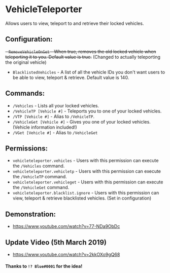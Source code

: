# VehicleTeleporter
Allows users to view, teleport to and retrieve their locked vehicles.

## Configuration:
~~- `RemoveVehicleOnGet` - When true, removes the old locked vehicle when teleporting it to you. Default value is true.~~ (Changed to actually teleporting the original vehicle)
- `BlacklistedVehicles` - A list of all the vehicle IDs you don't want users to be able to view, teleport & retrieve. Default value is 140.

## Commands:
- `/Vehicles` - Lists all your locked vehicles.
- `/VehicleTP [Vehicle #]` - Teleports you to one of your locked vehicles.
- `/VTP [Vehicle #]` - Alias to `/VehicleTP`.
- `/VehicleGet [Vehicle #]` - Gives you one of your locked vehicles. (Vehicle information included!)
- `/VGet [Vehicle #]` - Alias to `/VehicleGet`

## Permissions:
- `vehicleteleporter.vehicles` - Users with this permission can execute the `/Vehicles` command.
- `vehicleteleporter.vehicletp` - Users with this permission can execute the `/VehicleTP` command.
- `vehicleteleporter.vehicleget` - Users with this permission can execute the `/VehicleGet` command.
- `vehicleteleporter.blacklist.ignore` - Users with this permission can view, teleport & retrieve blacklisted vehicles. (Set in configuration)

## Demonstration:
- https://www.youtube.com/watch?v=77-NDa9ObDc

## Update Video (5th March 2019)
- https://www.youtube.com/watch?v=2kkOXo9gQ68


#### Thanks to `!? Blue#0001` for the idea!
